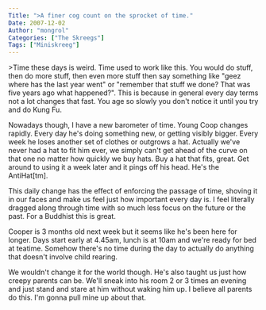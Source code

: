 ```yaml
---
Title: ">A finer cog count on the sprocket of time."
Date: 2007-12-02
Author: "mongrol"
Categories: ["The Skreegs"]
Tags: ["Miniskreeg"]
---
```


\>Time these days is weird. Time used to work like this. You would do
stuff, then do more stuff, then even more stuff then say something like
"geez where has the last year went" or "remember that stuff we done?
That was five years ago what happened?". This is because in general
every day terms not a lot changes that fast. You age so slowly you don't
notice it until you try and do Kung Fu.

Nowadays though, I have a new barometer of time. Young Coop changes
rapidly. Every day he's doing something new, or getting visibly bigger.
Every week he loses another set of clothes or outgrows a hat. Actually
we've never had a hat to fit him ever, we simply can't get ahead of the
curve on that one no matter how quickly we buy hats. Buy a hat that
fits, great. Get around to using it a week later and it pings off his
head. He's the AntiHat[tm].

This daily change has the effect of enforcing the passage of time,
shoving it in our faces and make us feel just how important every day
is. I feel literally dragged along through time with so much less focus
on the future or the past. For a Buddhist this is great.

Cooper is 3 months old next week but it seems like he's been here for
longer. Days start early at 4.45am, lunch is at 10am and we're ready for
bed at teatime. Somehow there's no time during the day to actually do
anything that doesn't involve child rearing.

We wouldn't change it for the world though. He's also taught us just how
creepy parents can be. We'll sneak into his room 2 or 3 times an evening
and just stand and stare at him without waking him up. I believe all
parents do this. I'm gonna pull mine up about that.
